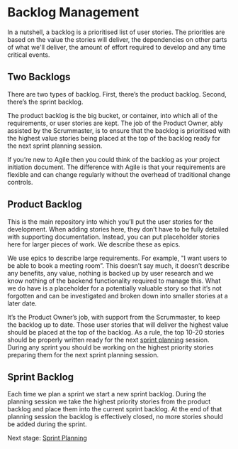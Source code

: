 # Backlog Management

In a nutshell, a backlog is a prioritised list of user stories. The priorities are based on the value the stories will deliver, the dependencies on other parts of what we'll deliver, the amount of effort required to develop and any time critical events.

## Two Backlogs

There are two types of backlog. First, there’s the product backlog. Second, there’s the sprint backlog.

The product backlog is the big bucket, or container, into which all of the requirements, or user stories are kept. The job of the Product Owner, ably assisted by the Scrummaster, is to ensure that the backlog is prioritised with the highest value stories being placed at the top of the backlog ready for the next sprint planning session.

If you’re new to Agile then you could think of the backlog as your project initiation document. The difference with Agile is that your requirements are flexible and can change regularly without the overhead of traditional change controls.

## Product Backlog

This is the main repository into which you’ll put the user stories for the development. When adding stories here, they don’t have to be fully detailed with supporting documentation. Instead, you can put placeholder stories here for larger pieces of work. We describe these as epics.

We use epics to describe large requirements. For example, "I want users to be able to book a meeting room”. This doesn’t say much, it doesn’t describe any benefits, any value, nothing is backed up by user research and we know nothing of the backend functionality required to manage this. What we do have is a placeholder for a potentially valuable story so that it’s not forgotten and can be investigated and broken down into smaller stories at a later date.

It’s the Product Owner’s job, with support from the Scrummaster, to keep the backlog up to date. Those user stories that will deliver the highest value should be placed at the top of the backlog. As a rule, the top 10-20 stories should be properly written ready for the next [sprint planning](https://github.com/convivio/the-convivio-cookbook/tree/fe6bd3bde6ed1049b323d750b43bbb620c87c384/delivery_recipe/delivery_recipe/sprint_planning.md) session. During any sprint you should be working on the highest priority stories preparing them for the next sprint planning session.

## Sprint Backlog

Each time we plan a sprint we start a new sprint backlog. During the planning session we take the highest priority stories from the product backlog and place them into the current sprint backlog. At the end of that planning session the backlog is effectively closed, no more stories should be added during the sprint.

Next stage: [Sprint Planning](https://github.com/convivio/the-convivio-cookbook/tree/fe6bd3bde6ed1049b323d750b43bbb620c87c384/delivery_recipe/delivery_recipe/sprint_planning.md)

